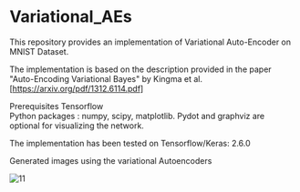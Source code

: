 # Variational_AEs
This repository provides an implementation of Variational Auto-Encoder on MNIST Dataset.

The implementation is based on the description provided in the paper "Auto-Encoding Variational Bayes" by Kingma et al. [https://arxiv.org/pdf/1312.6114.pdf]

Prerequisites
Tensorflow  
Python packages : numpy, scipy, matplotlib. Pydot and graphviz are optional for visualizing the network.

The implementation has been tested on Tensorflow/Keras: 2.6.0  

Generated images using the variational Autoencoders

![11](https://user-images.githubusercontent.com/26203136/180189012-d673c8be-77c5-4e89-8128-2f038ce014c7.png)
